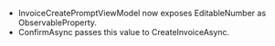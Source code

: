 - InvoiceCreatePromptViewModel now exposes EditableNumber as ObservableProperty.
- ConfirmAsync passes this value to CreateInvoiceAsync.
